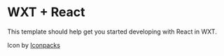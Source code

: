 # WXT + React

This template should help get you started developing with React in WXT.

Icon by [Iconpacks](https://iconpacks.net/?utm_source=link-attribution&utm_content=13176)
